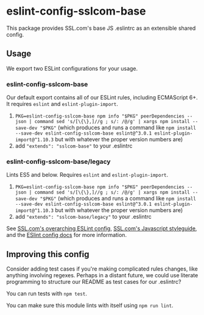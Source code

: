 # eslint-config-sslcom-base

This package provides SSL.com's base JS .eslintrc as an extensible shared config.

## Usage

We export two ESLint configurations for your usage.

### eslint-config-sslcom-base

Our default export contains all of our ESLint rules, including ECMAScript 6+. It requires `eslint` and `eslint-plugin-import`.

1. `PKG=eslint-config-sslcom-base npm info "$PKG" peerDependencies --json | command sed 's/[\{\},]//g ; s/: /@/g' | xargs npm install --save-dev "$PKG"` (which produces and runs a command like `npm install --save-dev eslint-config-sslcom-base eslint@^3.0.1 eslint-plugin-import@^1.10.3` but with whatever the proper version numbers are)
2. add `"extends": "sslcom-base"` to your .eslintrc

### eslint-config-sslcom-base/legacy

Lints ES5 and below. Requires `eslint` and `eslint-plugin-import`.

1. `PKG=eslint-config-sslcom-base npm info "$PKG" peerDependencies --json | command sed 's/[\{\},]//g ; s/: /@/g' | xargs npm install --save-dev "$PKG"` (which produces and runs a command like `npm install --save-dev eslint-config-sslcom-base eslint@^3.0.1 eslint-plugin-import@^1.10.3` but with whatever the proper version numbers are)
2. add `"extends": "sslcom-base/legacy"` to your .eslintrc

See [SSL.com's overarching ESLint config](https://npmjs.com/eslint-config-sslcom), [SSL.com's Javascript styleguide](https://github.com/sslcom/javascript), and the [ESlint config docs](http://eslint.org/docs/user-guide/configuring#extending-configuration-files) for more information.

## Improving this config

Consider adding test cases if you're making complicated rules changes, like anything involving regexes. Perhaps in a distant future, we could use literate programming to structure our README as test cases for our .eslintrc?

You can run tests with `npm test`.

You can make sure this module lints with itself using `npm run lint`.

